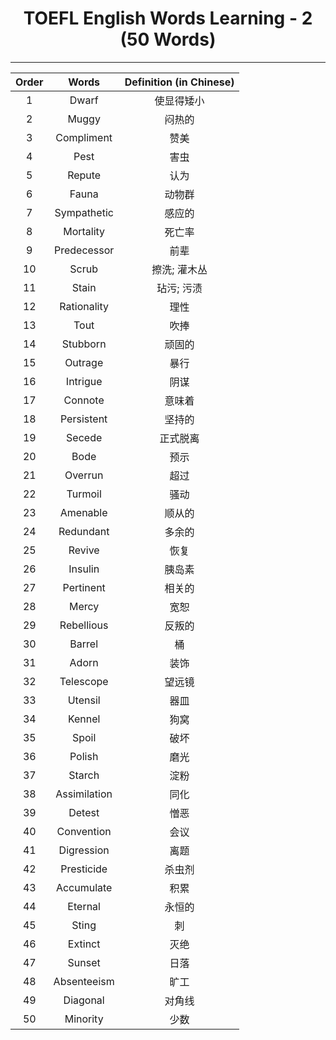 <center>
  <h1>TOEFL English Words Learning - 2 (50 Words)</h1>
</center>


---

| Order |    Words     | Definition (in Chinese) |
| :---: | :----------: | :---------------------: |
|   1   |    Dwarf     |       使显得矮小        |
|   2   |    Muggy     |         闷热的          |
|   3   |  Compliment  |          赞美           |
|   4   |     Pest     |          害虫           |
|   5   |    Repute    |          认为           |
|   6   |    Fauna     |         动物群          |
|   7   | Sympathetic  |         感应的          |
|   8   |  Mortality   |         死亡率          |
|   9   | Predecessor  |          前辈           |
|  10   |    Scrub     |      擦洗; 灌木丛       |
|  11   |    Stain     |       玷污; 污渍        |
|  12   | Rationality  |          理性           |
|  13   |     Tout     |          吹捧           |
|  14   |   Stubborn   |         顽固的          |
|  15   |   Outrage    |          暴行           |
|  16   |   Intrigue   |          阴谋           |
|  17   |   Connote    |         意味着          |
|  18   |  Persistent  |         坚持的          |
|  19   |    Secede    |        正式脱离         |
|  20   |     Bode     |          预示           |
|  21   |   Overrun    |          超过           |
|  22   |   Turmoil    |          骚动           |
|  23   |   Amenable   |         顺从的          |
|  24   |  Redundant   |         多余的          |
|  25   |    Revive    |          恢复           |
|  26   |   Insulin    |         胰岛素          |
|  27   |  Pertinent   |         相关的          |
|  28   |    Mercy     |          宽恕           |
|  29   |  Rebellious  |         反叛的          |
|  30   |    Barrel    |           桶            |
|  31   |    Adorn     |          装饰           |
|  32   |  Telescope   |         望远镜          |
|  33   |   Utensil    |          器皿           |
|  34   |    Kennel    |          狗窝           |
|  35   |    Spoil     |          破坏           |
|  36   |    Polish    |          磨光           |
|  37   |    Starch    |          淀粉           |
|  38   | Assimilation |          同化           |
|  39   |    Detest    |          憎恶           |
|  40   |  Convention  |          会议           |
|  41   |  Digression  |          离题           |
|  42   |  Presticide  |         杀虫剂          |
|  43   |  Accumulate  |          积累           |
|  44   |   Eternal    |         永恒的          |
|  45   |    Sting     |           刺            |
|  46   |   Extinct    |          灭绝           |
|  47   |    Sunset    |          日落           |
|  48   | Absenteeism  |          旷工           |
|  49   |   Diagonal   |         对角线          |
|  50   |   Minority   |          少数           |

